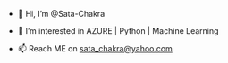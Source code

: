 - 👋 Hi, I’m @Sata-Chakra
- 👀 I’m interested in AZURE | Python | Machine Learning 

- 📫 Reach ME on sata_chakra@yahoo.com

